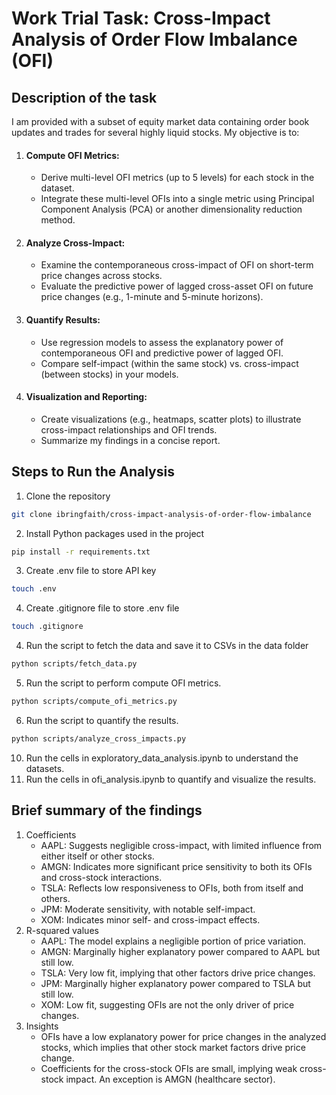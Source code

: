 # Work Trial Task: Cross-Impact Analysis of Order Flow Imbalance (OFI)

## Description of the task
I am provided with a subset of equity market data containing order book updates and trades for several highly liquid stocks. My objective is to:

1. #### Compute OFI Metrics:
   - Derive multi-level OFI metrics (up to 5 levels) for each stock in the dataset.
   - Integrate these multi-level OFIs into a single metric using Principal Component Analysis (PCA) or another dimensionality reduction method.
2. #### Analyze Cross-Impact:
   - Examine the contemporaneous cross-impact of OFI on short-term price changes across stocks.
   - Evaluate the predictive power of lagged cross-asset OFI on future price changes (e.g., 1-minute and 5-minute horizons).
3. #### Quantify Results:
   - Use regression models to assess the explanatory power of contemporaneous OFI and predictive power of lagged OFI.
   - Compare self-impact (within the same stock) vs. cross-impact (between stocks) in your models.
6. #### Visualization and Reporting:
   - Create visualizations (e.g., heatmaps, scatter plots) to illustrate cross-impact relationships and OFI trends.
   - Summarize my findings in a concise report.

## Steps to Run the Analysis
1. Clone the repository
```bash
git clone ibringfaith/cross-impact-analysis-of-order-flow-imbalance
```
2. Install Python packages used in the project
```bash
pip install -r requirements.txt
```
3. Create .env file to store API key
```bash
touch .env
```
4. Create .gitignore file to store .env file
```bash
touch .gitignore
```
4. Run the script to fetch the data and save it to CSVs in the data folder
```bash
python scripts/fetch_data.py
```
5. Run the script to perform compute OFI metrics.
```bash
python scripts/compute_ofi_metrics.py
```
6. Run the script to quantify the results.
```bash
python scripts/analyze_cross_impacts.py
```
10. Run the cells in exploratory_data_analysis.ipynb to understand the datasets.
11. Run the cells in ofi_analysis.ipynb to quantify and visualize the results.
## Brief summary of the findings
1. Coefficients
   - AAPL: Suggests negligible cross-impact, with limited influence from either itself or other stocks.
   - AMGN: Indicates more significant price sensitivity to both its OFIs and cross-stock interactions.
   - TSLA: Reflects low responsiveness to OFIs, both from itself and others.
   - JPM: Moderate sensitivity, with notable self-impact.
   - XOM: Indicates minor self- and cross-impact effects.
2. R-squared values
   - AAPL: The model explains a negligible portion of price variation.
   - AMGN: Marginally higher explanatory power compared to AAPL but still low.
   - TSLA: Very low fit, implying that other factors drive price changes.
   - JPM: Marginally higher explanatory power compared to TSLA but still low.
   - XOM: Low fit, suggesting OFIs are not the only driver of price changes.
3. Insights
   - OFIs have a low explanatory power for price changes in the analyzed stocks, which implies that other stock market factors drive price change.
   - Coefficients for the cross-stock OFIs are small, implying weak cross-stock impact. An exception is AMGN (healthcare sector).
